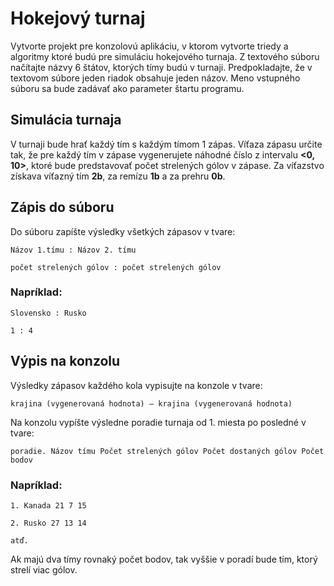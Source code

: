 # Hokejový turnaj
Vytvorte projekt pre konzolovú aplikáciu, v ktorom vytvorte triedy a algoritmy ktoré budú pre simuláciu hokejového turnaja.
Z textového súboru načítajte názvy 6 štátov, ktorých tímy budú v turnaji.
Predpokladajte, že v textovom súbore jeden riadok obsahuje jeden názov. Meno vstupného súboru sa bude zadávať ako parameter štartu programu.

## Simulácia turnaja
V turnaji bude hrať každý tím s každým tímom 1 zápas.
Víťaza zápasu určite tak, že pre každý tím v zápase vygenerujete náhodné číslo z intervalu **<0, 10>**,
ktoré bude predstavovať počet strelených gólov v zápase. Za víťazstvo získava víťazný tím **2b**, za remízu **1b** a za prehru **0b**.

## Zápis do súboru
Do súboru zapíšte výsledky všetkých zápasov v tvare:

	Názov 1.tímu : Názov 2. tímu

	počet strelených gólov : počet strelených gólov

### Napríklad:
	Slovensko : Rusko

	1 : 4

## Výpis na konzolu

Výsledky zápasov každého kola vypisujte na konzole v tvare:

	krajina (vygenerovaná hodnota) – krajina (vygenerovaná hodnota)

Na konzolu vypíšte výsledne poradie turnaja od 1. miesta po posledné v tvare:

	poradie. Názov tímu Počet strelených gólov Počet dostaných gólov Počet bodov

### Napríklad:
	1. Kanada 21 7 15

	2. Rusko 27 13 14

	atď.

Ak majú dva tímy rovnaký počet bodov, tak vyššie v poradí bude tím, ktorý strelí viac gólov.